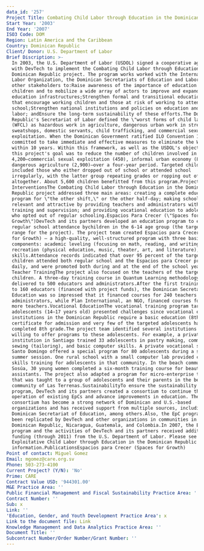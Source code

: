 ```yaml
---
data_id: '257'
Project Title: Combating Child Labor through Education in the Dominican Republic
Start Year: '2003'
End Year: '2007'
ISO3 Code: DOM
Region: Latin America and the Caribbean
Country: Dominican Republic
Client/ Donor: U.S. Department of Labor
Brief Discription: >-
  In 2003, the U.S. Department of Labor (USDOL) signed a cooperative agreement
  with DevTech to implement the Combating Child Labor through Education in the
  Dominican Republic project. The program works worked with the International
  Labor Organization, the Dominican Secretariats of Education and Labor, and
  other stakeholders to:Raise awareness of the importance of education for all
  children and to mobilize a wide array of actors to improve and expand
  education infrastructures;Strengthen formal and transitional education systems
  that encourage working children and those at risk of working to attend
  school;Strengthen national institutions and policies on education and child
  labor; andEnsure the long-term sustainability of these efforts.The Dominican
  Republic's Secretariat of Labor defined the \"worst forms of child labor\"
  (WFCL) as hazardous work in agriculture, dangerous urban work in streets or
  sweatshops, domestic servants, child trafficking, and commercial sexual
  exploitation. When the Dominican Government ratified ILO Convention 182, it
  committed to take immediate and effective measures to eliminate the WFCL
  within 10 years. Within this framework, as well as the USDOL's objectives,
  this project's goal was to reduce the number of children involved in WFCL by
  4,200—commercial sexual exploitation (450), informal urban economy (850), and
  dangerous agriculture (2,900)—over a four-year period. Targeted children
  included those who either dropped out of school or attended school
  irregularly, with the latter group repeating grades or ropping out of school
  altogether. About 5,600 children benefitted from this program.Project
  InterventionsThe Combating Child Labor through Education in the Dominican
  Republic project addressed three main areas: creating a complete educational
  program for \"the other shift,\" or the other half-day; making school more
  relevant and attractive by providing teachers and administrators with special
  training and supervision; and providing vocational education to adolescents
  who opted out of regular schooling.Espacios Para Crecer (\"Spaces for
  Growth\")DevTech and its partners developed an education program to ensure
  regular school attendance bychildren in the 6-14 age group (the targed age
  range for the project). The project team created Espacios para Crecer (Spaces
  for Growth) – a high-quality, well-structured program with three basic
  components: academic leveling (focusing on math, reading, and writing),
  recreation (physical education, music, theater, art, and literature), and life
  skills.Attendance records indicated that over 95 percent of the targeted
  children attended both regular school and the Espacios para Crecer program
  daily, and were promoted both during and at the end of the school year.
  Teacher TrainingThe project also focused on the teachers of the targeted
  children. A three-day training course in Quantum Learning methodology was
  delivered to 500 educators and administrators.After the first training course
  to 160 educators (financed with project funds), the Dominican Secretariat of
  Education was so impressed that it financed courses for 240 teachers and
  administrators, while Plan International, an NGO, financed courses for 100
  more teachers.Vocational EducationThe vocational training program targeting
  adolescents (14–17 years old) presented challenges since vocational education
  institutions in the Dominican Republic require a basic education (8th grade)
  certificate for admission and very few of the targeted adolescents had
  completed 8th grade.The project team identified several institutions that were
  willing to offer programs to these adolescents. For example, a private
  institution in Santiago trained 33 adolescents in pastry making, commercial
  sewing (tailoring), and basic computer skills. A private vocational school in
  Santo Domingo offered a special program for 80 adolescents during a six-week
  summer session. One rural school with a small computer lab provided computer
  skills training for adolescents in that community. In the beach community of
  Sosúa, 30 young women completed a six-month training course for beauty salon
  assistants. The project also adapted a program for micro-enterprise training
  that was taught to a group of adolescents and their parents in the beach
  community of Las Terrenas.SustainabilityTo ensure the sustainability of the
  program, DevTech and its partners created a consortium to continue the
  operation of existing EpCs and advance improvements in education. The
  consortium has become a strong network of Dominican and U.S.-based
  organizations and has received support from multiple sources, including the
  Dominican Secretariat of Education, among others.Also, the EpC program has
  been replicated by DevTech and other organizations in communities in the
  Dominican Republic, Nicaragua, Guatemala, and Colombia.In 2007, the EpC
  program and the activities of DevTech and its partners received additional
  funding (through 2011) from the U.S. Department of Labor. Please see Combating
  Exploitative Child Labor through Education in the Dominican Republic for more
  information.PublicationsEspacios para Crecer (Spaces for Growth)
Point of contact: Miguel Gomez
Email: mgomez@care.org.sv
Phone: 503-273-4100
Current Project? (Y/N): 'No'
Prime: CARE
Contract Value USD: '944301.00'
M&E Practice Area: ''
Public Financial Management and Fiscal Sustainability Practice Area: ''
Contract Number: ''
Sub: x
Link: ''
'Education, Gender, and Youth Development Practice Area': x
Link to the document file: Link
Knowledge Management and Data Analytics Practice Area: ''
Document Title: ''
Subcontract Number/Order Number/Grant Number: ''
---
```

